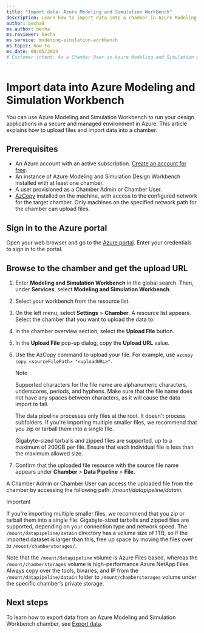 ```yaml
---
title: "Import data: Azure Modeling and Simulation Workbench"
description: Learn how to import data into a chamber in Azure Modeling and Simulation Workbench.
author: becha8
ms.author: becha
ms.reviewer: becha
ms.service: modeling-simulation-workbench
ms.topic: how-to
ms.date: 08/05/2024
# Customer intent: As a Chamber User in Azure Modeling and Simulation Workbench, I want to import data into my chamber.
---
```


# Import data into Azure Modeling and Simulation Workbench

You can use Azure Modeling and Simulation Workbench to run your design applications in a secure and managed environment in Azure. This article explains how to upload files and import data into a chamber.

## Prerequisites

- An Azure account with an active subscription. [Create an account for free](https://azure.microsoft.com/free/?WT.mc_id=A261C142F).
- An instance of Azure Modeling and Simulation Design Workbench installed with at least one chamber.
- A user provisioned as a Chamber Admin or Chamber User.
- [AzCopy](/azure/storage/common/storage-ref-azcopy) installed on the machine, with access to the configured network for the target chamber. Only machines on the specified network path for the chamber can upload files.

## Sign in to the Azure portal

Open your web browser and go to the [Azure portal](https://portal.azure.com/). Enter your credentials to sign in to the portal.

## Browse to the chamber and get the upload URL

1. Enter **Modeling and Simulation Workbench** in the global search. Then, under **Services**, select **Modeling and Simulation Workbench**.

1. Select your workbench from the resource list.

1. On the left menu, select **Settings** > **Chamber**. A resource list appears. Select the chamber that you want to upload the data to.

1. In the chamber overview section, select the **Upload File** button.

1. In the **Upload File** pop-up dialog, copy the **Upload URL** value.

1. Use the AzCopy command to upload your file. For example, use `azcopy copy <sourceFilePath> "<uploadURL>"`.

   > [!NOTE]
   > Supported characters for the file name are alphanumeric characters, underscores, periods, and hyphens. Make sure that the file name does not have any spaces between characters, as it will cause the data import to fail.
   >
   > The data pipeline processes only files at the root. It doesn't process subfolders. If you're importing multiple smaller files, we recommend that you zip or tarball them into a single file.
   >
   > Gigabyte-sized tarballs and zipped files are supported, up to a maximum of 200GB per file. Ensure that each individual file is less than the maximum allowed size.

1. Confirm that the uploaded file resource with the source file name appears under **Chamber** > **Data Pipeline** > **File**.

A Chamber Admin or Chamber User can access the uploaded file from the chamber by accessing the following path: */mount/datapipeline/datain*.

> [!IMPORTANT]
> If you're importing multiple smaller files, we recommend that you zip or tarball them into a single file. Gigabyte-sized tarballs and zipped files are supported, depending on your connection type and network speed. The `/mount/datapipeline/datain` directory has a volume size of 1TB, so if the imported dataset is larger than this, free up space by moving the files over to `/mount/chamberstorages/`.
>
> Note that the `/mount/datapipeline` volume is Azure Files based, whereas the `/mount/chamberstorages` volume is high-performance Azure NetApp Files. Always copy over the tools, binaries, and IP from the `/mount/datapipeline/datain` folder to `/mount/chamberstorages` volume under the specific chamber’s private storage.

## Next steps

To learn how to export data from an Azure Modeling and Simulation Workbench chamber, see [Export data](./how-to-guide-download-data.md).
